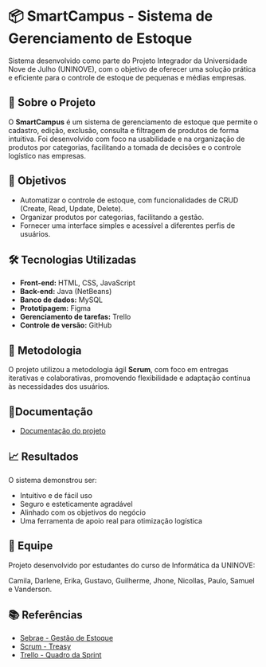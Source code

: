 
# 📦 SmartCampus - Sistema de Gerenciamento de Estoque

Sistema desenvolvido como parte do Projeto Integrador da Universidade Nove de Julho (UNINOVE), com o objetivo de oferecer uma solução prática e eficiente para o controle de estoque de pequenas e médias empresas.

## 🚀 Sobre o Projeto

O **SmartCampus** é um sistema de gerenciamento de estoque que permite o cadastro, edição, exclusão, consulta e filtragem de produtos de forma intuitiva. Foi desenvolvido com foco na usabilidade e na organização de produtos por categorias, facilitando a tomada de decisões e o controle logístico nas empresas.

## 🎯 Objetivos

- Automatizar o controle de estoque, com funcionalidades de CRUD (Create, Read, Update, Delete).
- Organizar produtos por categorias, facilitando a gestão.
- Fornecer uma interface simples e acessível a diferentes perfis de usuários.

## 🛠️ Tecnologias Utilizadas

- **Front-end:** HTML, CSS, JavaScript
- **Back-end:** Java (NetBeans)
- **Banco de dados:** MySQL
- **Prototipagem:** Figma
- **Gerenciamento de tarefas:** Trello
- **Controle de versão:** GitHub

## 📌 Metodologia

O projeto utilizou a metodologia ágil **Scrum**, com foco em entregas iterativas e colaborativas, promovendo flexibilidade e adaptação contínua às necessidades dos usuários.

## 📙Documentação
- [Documentação do projeto](https://drive.google.com/file/d/1AhXJNq4IIs8jcJb7gGnRhl8RbTuajToD/view?usp=drive_link)

## 📈 Resultados

O sistema demonstrou ser:
- Intuitivo e de fácil uso
- Seguro e esteticamente agradável
- Alinhado com os objetivos do negócio
- Uma ferramenta de apoio real para otimização logística

## 👥 Equipe

Projeto desenvolvido por estudantes do curso de Informática da UNINOVE:

Camila, Darlene, Erika, Gustavo, Guilherme, Jhone, Nicollas, Paulo, Samuel e Vanderson.

## 📚 Referências

- [Sebrae - Gestão de Estoque](https://www.sebrae-sc.com.br/blog/importancia-da-gestao-de-estoque-na-sua-empresa)
- [Scrum - Treasy](https://www.treasy.com.br/blog/scrum/)
- [Trello - Quadro da Sprint](https://trello.com/b/XeI2wYVo/sprint-1)
